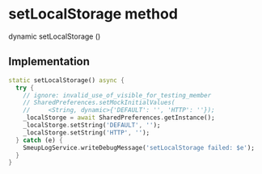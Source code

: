 


# setLocalStorage method








dynamic setLocalStorage
()








## Implementation

```dart
static setLocalStorage() async {
  try {
    // ignore: invalid_use_of_visible_for_testing_member
    // SharedPreferences.setMockInitialValues(
    //     <String, dynamic>{'DEFAULT': '', 'HTTP': ''});
    _localStorge = await SharedPreferences.getInstance();
    _localStorge.setString('DEFAULT', '');
    _localStorge.setString('HTTP', '');
  } catch (e) {
    SmeupLogService.writeDebugMessage('setLocalStorage failed: $e');
  }
}
```







